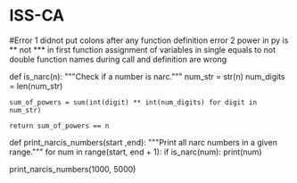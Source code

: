 # ISS-CA
#Error 1 didnot put colons after any function definition 
error 2 power in py is ** not ***
in first function assignment of variables in single equals to not double
function names during call and definition are wrong



def is_narc(n):
    """Check if a number is narc."""
    num_str = str(n)
    num_digits = len(num_str)
    
    sum_of_powers = sum(int(digit) ** int(num_digits) for digit in num_str)
    
    return sum_of_powers == n

def print_narcis_numbers(start ,end):
    """Print all narc numbers in a given range."""
    for num in range(start, end + 1):
        if is_narc(num):
            print(num)

print_narcis_numbers(1000, 5000)
